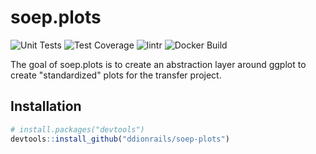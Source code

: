 
<!-- README.md is generated from README.Rmd. Please edit that file -->

# soep.plots

<!-- badges: start -->

![Unit Tests](https://github.com/ddionrails/soep-plots/actions/workflows/unittest.yaml/badge.svg)
![Test Coverage](https://img.shields.io/codecov/c/github/ddionrails/soep-plots/main)
![lintr](https://github.com/ddionrails/soep-plots/actions/workflows/lint.yaml/badge.svg)
![Docker Build](https://img.shields.io/docker/cloud/build/paneldata/soep-plots)

<!-- badges: end -->

The goal of soep.plots is to create an abstraction layer around ggplot to
create "standardized" plots for the transfer project.

## Installation

``` r
# install.packages("devtools")
devtools::install_github("ddionrails/soep-plots")
```
